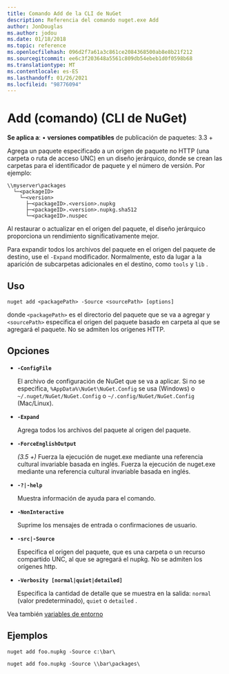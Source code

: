 ```yaml
---
title: Comando Add de la CLI de NuGet
description: Referencia del comando nuget.exe Add
author: JonDouglas
ms.author: jodou
ms.date: 01/18/2018
ms.topic: reference
ms.openlocfilehash: 096d2f7a61a3c861ce2084368500ab8e8b21f212
ms.sourcegitcommit: ee6c3f203648a5561c809db54ebeb1d0f0598b68
ms.translationtype: MT
ms.contentlocale: es-ES
ms.lasthandoff: 01/26/2021
ms.locfileid: "98776094"
---
```

# <a name="add-command-nuget-cli"></a>Add (comando) (CLI de NuGet)

**Se aplica a**: &bullet; **versiones compatibles** de publicación de paquetes: 3.3 +

Agrega un paquete especificado a un origen de paquete no HTTP (una carpeta o ruta de acceso UNC) en un diseño jerárquico, donde se crean las carpetas para el identificador de paquete y el número de versión. Por ejemplo:

```
\\myserver\packages
  └─<packageID>
    └─<version>
      ├─<packageID>.<version>.nupkg
      ├─<packageID>.<version>.nupkg.sha512
      └─<packageID>.nuspec
```

Al restaurar o actualizar en el origen del paquete, el diseño jerárquico proporciona un rendimiento significativamente mejor.

Para expandir todos los archivos del paquete en el origen del paquete de destino, use el `-Expand` modificador. Normalmente, esto da lugar a la aparición de subcarpetas adicionales en el destino, como `tools` y `lib` .

## <a name="usage"></a>Uso

```cli
nuget add <packagePath> -Source <sourcePath> [options]
```

donde `<packagePath>` es el directorio del paquete que se va a agregar y `<sourcePath>` especifica el origen del paquete basado en carpeta al que se agregará el paquete. No se admiten los orígenes HTTP.

## <a name="options"></a>Opciones

- **`-ConfigFile`**

  El archivo de configuración de NuGet que se va a aplicar. Si no se especifica, `%AppData%\NuGet\NuGet.Config` se usa (Windows) o `~/.nuget/NuGet/NuGet.Config` o `~/.config/NuGet/NuGet.Config` (Mac/Linux).

- **`-Expand`**

  Agrega todos los archivos del paquete al origen del paquete.

- **`-ForceEnglishOutput`**

  *(3.5 +)* Fuerza la ejecución de nuget.exe mediante una referencia cultural invariable basada en inglés.
Fuerza la ejecución de nuget.exe mediante una referencia cultural invariable basada en inglés.

- **`-?|-help`**

  Muestra información de ayuda para el comando.

- **`-NonInteractive`**

  Suprime los mensajes de entrada o confirmaciones de usuario.

- **`-src|-Source`**

   Especifica el origen del paquete, que es una carpeta o un recurso compartido UNC, al que se agregará el nupkg. No se admiten los orígenes http.

- **`-Verbosity [normal|quiet|detailed]`**

  Especifica la cantidad de detalle que se muestra en la salida: `normal` (valor predeterminado), `quiet` o `detailed` .

Vea también [variables de entorno](cli-ref-environment-variables.md)

## <a name="examples"></a>Ejemplos

```cli
nuget add foo.nupkg -Source c:\bar\

nuget add foo.nupkg -Source \\bar\packages\
```
